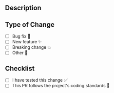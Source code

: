 ## Description

<!-- Provide a summary of the changes -->

## Type of Change

- [ ] Bug fix 🐛
- [ ] New feature ✨
- [ ] Breaking change 💥
- [ ] Other 📝

## Checklist

- [ ] I have tested this change ✅
- [ ] This PR follows the project's coding standards 📏
